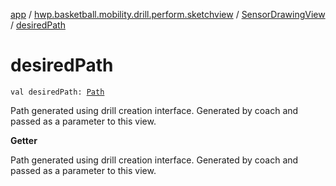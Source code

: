 [app](../../index.md) / [hwp.basketball.mobility.drill.perform.sketchview](../index.md) / [SensorDrawingView](index.md) / [desiredPath](.)

# desiredPath

`val desiredPath: `[`Path`](https://developer.android.com/reference/android/graphics/Path.html)

Path generated using drill creation interface.
Generated by coach and passed as a parameter to this view.

**Getter**

Path generated using drill creation interface.
Generated by coach and passed as a parameter to this view.

